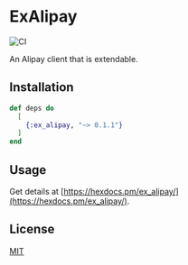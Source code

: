 # ExAlipay

![CI](https://travis-ci.org/j-deng/ex_alipay.svg?branch=master)

An Alipay client that is extendable.

## Installation

```elixir
def deps do
  [
    {:ex_alipay, "~> 0.1.1"}
  ]
end
```

## Usage

Get details at [https://hexdocs.pm/ex_alipay/](https://hexdocs.pm/ex_alipay/).

## License

[MIT](https://github.com/j-deng/ex_alipay/blob/master/LICENSE)
